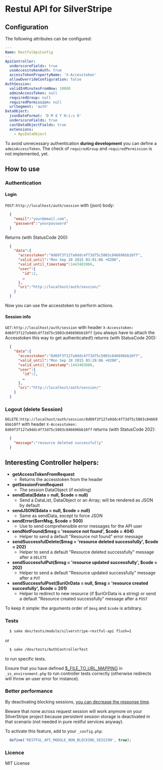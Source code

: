 # Restul API for SilverStripe

## Configuration

The following attributes can be configured:

```yml
---
Name: RestfulApiConfig
---
ApiController:
  underscoreFields: true
  useAccesstokenAuth: true
  accessTokenPropertyName: 'X-Accesstoken'
  allowOverrideConfiguration: false
AuthSession:
  validInMinutesFromNow: 10080
  adminAccessToken: null
  requiredGroup: null
  requiredPermission: null
  urlSegment: 'auth'
DataObject:
  jsonDateFormat: 'D M d Y H:i:s O'
  underscoreFields: true
  castDataObjectFields: true
  extensions:
    - ApiDataObject
```

To avoid unnecessary authentication **during development** you can define a `adminAccessToken`. The check of `requiredGroup` and `requiredPermission` is not implemented, yet.

## How to use

### Authentication

#### Login

`POST:http://localhost/auth/session` with (json) body:

```json
  {
    "email":"your@email.com",
    "password":"yourpassword"
  }
```

Returns (with StatusCode 200):

```json
  {
    "data":{
      "accesstoken":"8d69f3f127a9ddc4f73d75c5803c846696bb10ff",
      "valid_until":"Mon Sep 28 2015 03:01:06 +0200",
      "valid_until_timestamp":1443402066,
      "user":{
        "id":2,
        …
      },
      "uri":"http://localhost/auth/session/"
    }
  }
```

Now you can use the accesstoken to perform actions.

#### Session info

`GET:http://localhost/auth/session` with header `X-Accesstoken: 8d69f3f127a9ddc4f73d75c5803c846696bb10ff` (you always have to attach the Accesstoken this way to get authenticated!) returns (with StatusCode 200):

```json
  {
    "data":{
      "accesstoken":"8d69f3f127a9ddc4f73d75c5803c846696bb10ff",
      "valid_until":"Mon Sep 28 2015 03:28:06 +0200",
      "valid_until_timestamp":1443403686,
      "user":{
        "id":2,
        …
      },
      "uri":"http://localhost/auth/session/"
    }
  }
```

### Logout (delete Session)

`DELETE:http://localhost/auth/session/8d69f3f127a9ddc4f73d75c5803c846696bb10ff` with header `X-Accesstoken: 8d69f3f127a9ddc4f73d75c5803c846696bb10ff` returns (with StatusCode 202):

```json
  {
    "message":"resource deleted successfully"
  }
```

## Interesting Controller helpers:

  * **getAccessTokenFromRequest**
    - Returns the accesstoken from the header
  * **getSessionFromRequest**
    - The session DataObject (if existing)
  * **sendData($data = null, $code = null)**
    - Send a DataList, DataObject or an Array; will be rendered as JSON by default
  * **sendJSON($data = null, $code = null)**
    - Same as sendData, except to force JSON
  * **sendError($errMsg, $code = 500)**
    - Use to send comprehensible error messages for the API user
  * **sendNotFound($msg = 'resource not found', $code = 404)**
    - Helper to send a default "Resource not found" error message
  * **sendSuccessfulDelete($msg = 'resource deleted successfully', $code = 202)**
    - Helper to send a default "Resource deleted successfully" message after a `DELETE`
  * **sendSuccessfulPut($msg = 'resource updated successfully', $code = 202)**
    - Helper to send a default "Resource updated successfully" message after a `PUT`
  * **sendSuccessfulPost($uriOrData = null, $msg = 'resource created succesfully', $code = 201)**
    - Helper to redirect to new resource (if $uriOrData is a string) or send a default "Resource created successfully" message after a `POST`

To keep it simple: the arguments order of `$msg` and `$code` is arbitrary.

### Tests

```sh
  $ sake dev/tests/module/silverstripe-restful-api flush=1
```

or

```sh
  $ sake /dev/tests/AuthControllerTest
```

to run specific tests.

Ensure that you have defined [$_FILE_TO_URL_MAPPING](http://doc.silverstripe.org/framework/en/topics/commandline) in `_ss_environment.php` to run controller tests correctly (otherwise redirects will throw an user error for instance).

### Better performance

By deactivating blocking sessions, [you can decrease the response time](http://www.silverstripe.org/improving-silverstripe-performance/).

Beware that none across request session will work anymore on your SilverStripe project because persistent session storage is deactivated in that scenario (not needed in pure restful services anyway).

To activate this feature, add to your `_config.php`:

```php
  define('RESTFUL_API_MODULE_NON_BLOCKING_SESSION', true);
```

### Licence

MIT License
